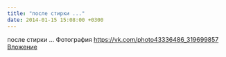 ```yaml
---
title: "после стирки ..."
date: 2014-01-15 15:08:00 +0300
---
```


после стирки ...
Фотография
<a class="vk-attach" href="https://vk.com/photo43336486_319699857">https://vk.com/photo43336486_319699857</a>
<a class="vk-attach" href="https://vk.com/photo43336486_319699857">Вложение</a>
